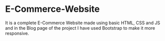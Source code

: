 # E-Commerce-Website
It is a complete E-Commerce Website made using basic HTML, CSS and JS and in the Blog page of the project I have used Bootstrap to make it more responsive. 
